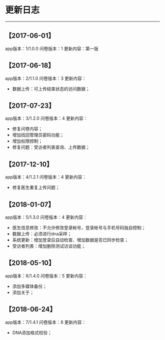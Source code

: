 # 更新日志
---
## 【2017-06-01】
app版本：1/1.0.0
问卷版本：1
更新内容：第一版

## 【2017-06-18】
app版本：2/1.1.0
问卷版本：3
更新内容：
* 数据上传：可上传结束状态的访问数据；

##  【2017-07-23】
app版本：3/1.2.0
问卷版本：4
更新内容：
* 修复问卷内容；
* 增加找回管理员密码功能；
* 增加权限控制；
* 修复问题：受访者列表查询、上传数据；

## 【2017-12-10】
app版本：4/1.2.1
问卷版本：4
更新内容：
* 修复医生重复上传问题；

## 【2018-01-07】
app版本：5/1.3.0
问卷版本：4
更新内容：
* 医生信息修改：不允许修改登录帐号，登录帐号与手机号码独自控制；
* 数据上传：必须进行dna采样；
* 系统更新：增加登录后自动检查、增加数据是否已同步检查；
* 受访者列表：增加删除测试访谈功能；

## 【2018-05-10】
app版本：6/1.4.0
问卷版本：5
更新内容：
* 添加多媒体备份；
* 添加关于；

## 【2018-06-24】
app版本：7/1.4.1
问卷版本：6
更新内容：
* DNA添加格式校验；
